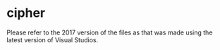 # cipher
Please refer to the 2017 version of the files as that was made using the latest version of Visual Studios.
